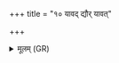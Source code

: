 +++
title = "१० यावद् द्यौर् यावत्"

+++
<details><summary>मूलम् (GR)</summary>

यावद् द्यौर् यावत् पृथिवी  
यावत् पर्येति सूर्यः ।  
तावत् त्वम् उग्र गुल्गुलो  
परीमां पाहि विश्वतः ॥
</details>